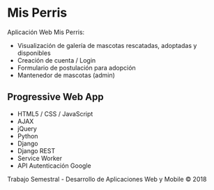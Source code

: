 # Mis Perris
Aplicación Web Mis Perris:

- Visualización de galería de mascotas rescatadas, adoptadas y disponibles
- Creación de cuenta / Login
- Formulario de postulación para adopción
- Mantenedor de mascotas (admin)

## Progressive Web App
- HTML5 / CSS / JavaScript
- AJAX
- jQuery
- Python
- Django
- Django REST
- Service Worker
- API Autenticación Google

Trabajo Semestral - Desarrollo de Aplicaciones Web y Mobile © 2018
